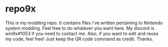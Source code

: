 # repo9x
This is my modding repo.
It contains files i've written pertaining to Nintendo system modding.
Feel free to do whatever you want here.
My discord is win9x#1053 if you need to contact me.
Also, if you want to edit and reuse my code, feel free! Just keep the QR code command as credit.
Thanks.
